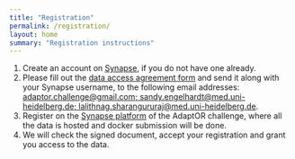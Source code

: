 ```yaml
---
title: "Registration"
permalink: /registration/
layout: home
summary: "Registration instructions"
---
```



1. Create an account on [Synapse](https://www.synapse.org/), if you do not have one already. 
2. Please fill out the <a href="/assets/files/Data_Access_Agreement_AdaptOR21_v2.0.pdf">data access agreement form</a> and send it along with your Synapse username, to the following email addresses: [adaptor.challenge@gmail.com; sandy.engelhardt@med.uni-heidelberg.de; lalithnag.sharangururaj@med.uni-heidelberg.de](mailto:adaptor.challenge@gmail.com,sandy.engelhardt@med.uni-heidelberg.de,lalithnag.sharangururaj@med.uni-heidelberg.de).
3. Register on the [Synapse platform](https://www.synapse.org/AdaptOR_Challenge_2022_MICCAI) of the AdaptOR challenge, where all the data is hosted and docker submission will be done.
4. We will check the signed document, accept your registration and grant you access to the data.
